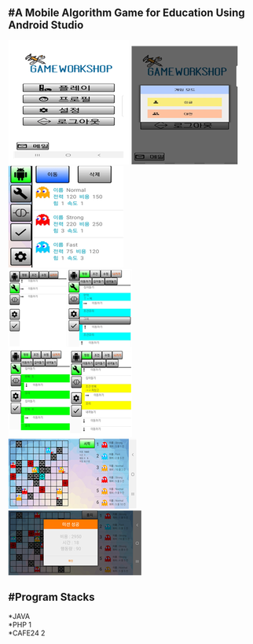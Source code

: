 #A Mobile Algorithm Game for Education Using Android Studio  
---
![Menu](./02.png)
![Play](./01.png)
![robot](./05.png)  
![program](./03.png)
![Simulation](./04.png)
![result](./06.png)  
  
#Program Stacks
---
*JAVA  
*PHP 1  
*CAFE24 2
